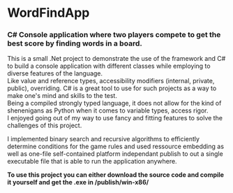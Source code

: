 # WordFindApp
### C# Console application where two players compete to get the best score by finding words in a board.  
  
This is a small .Net project to demonstrate the use of the framework and C# to build a console application with different classes while employing to diverse features of the language.  
Like value and reference types, accessibility modifiers (internal, private, public), overriding.  C# is a great tool to use for such projects as a way to make one's mind and skills to the test.  
Being a compiled strongly typed language, it does not allow for the kind of shenenigans as Python when it comes to variable types, access rigor.  
I enjoyed going out of my way to use fancy and fitting features to solve the challenges of this project.  
  
I implemented binary search and recursive algorithms to efficiently determine conditions for the game rules and used ressource embedding as well as 
one-file self-contained platform independant publish to out a single executable file that is able to run the application anywhere.

**To use this project you can either download the source code and compile it yourself and get the .exe in /publish/win-x86/**
